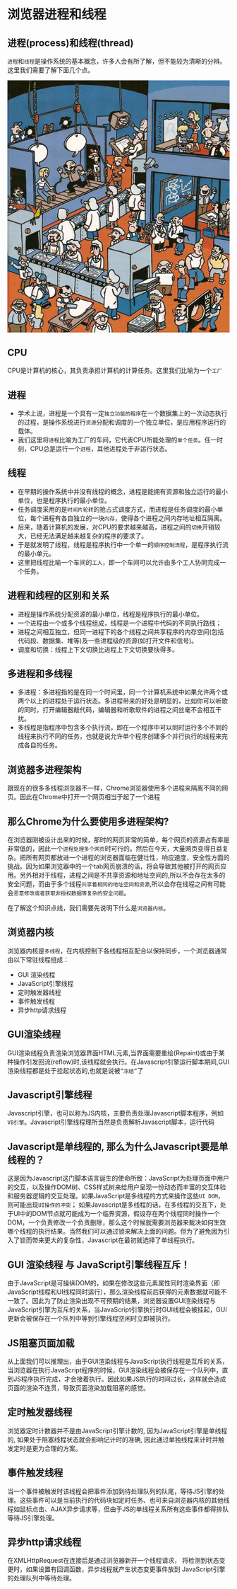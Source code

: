# 浏览器进程和线程
## 进程(process)和线程(thread)

`进程`和`线程`是操作系统的基本概念，许多人会有所了解，但不能较为清晰的分辨。 这里我们需要了解下面几个点。

![进程和线程](/img/process/1.jpg)

## CPU
CPU是计算机的核心，其负责承担计算机的计算任务。这里我们比喻为一个`工厂`

## 进程
- 学术上说，进程是一个具有一定`独立功能的程序`在一个数据集上的一次动态执行的过程，是操作系统进行`资源`分配和调度的一个独立单位，是应用程序运行的载体。
- 我们这里将`进程`比喻为工厂的车间，它代表CPU所能处理的`单个任务`。任一时刻，CPU总是运行一个`进程`，其他进程处于非运行状态。

## 线程
- 在早期的操作系统中并没有线程的概念，进程是能拥有资源和独立运行的最小单位，也是程序执行的最小单位。
- 任务调度采用的是`时间片轮转`的抢占式调度方式，而进程是任务调度的最小单位，每个进程有各自独立的一块`内存`，使得各个进程之间内存地址相互隔离。
- 后来，随着计算机的发展，对CPU的要求越来越高，进程之间的`切换`开销较大，已经无法满足越来越复杂的程序的要求了。
- 于是就发明了线程，线程是程序执行中一个单一的`顺序控制流程`，是程序执行流的最小单元。
- 这里把线程比喻一个车间的`工人`，即一个车间可以允许由多个工人协同完成一个任务。

## 进程和线程的区别和关系
- 进程是操作系统分配资源的最小单位，线程是程序执行的最小单位。
- 一个进程由一个或多个线程组成，线程是一个进程中代码的不同执行路线；
- 进程之间相互独立，但同一进程下的各个线程之间共享程序的内存空间(包括代码段、数据集、堆等)及一些进程级的资源(如打开文件和信号)。
- 调度和切换：线程上下文切换比进程上下文切换要快得多。

## 多进程和多线程
- 多进程：多进程指的是在同一个时间里，同一个计算机系统中如果允许两个或两个以上的进程处于运行状态。多进程带来的好处是明显的，比如你可以听歌的同时，打开编辑器敲代码，编辑器和听歌软件的进程之间丝毫不会相互干扰。
- 多线程是指程序中包含多个执行流，即在一个程序中可以同时运行多个不同的线程来执行不同的任务，也就是说允许单个程序创建多个并行执行的线程来完成各自的任务。

## 浏览器多进程架构
跟现在的很多多线程浏览器不一样，Chrome浏览器使用多个进程来隔离不同的网页。因此在Chrome中打开一个网页相当于起了一个进程

## 那么Chrome为什么要使用多进程架构?
在浏览器刚被设计出来的时候，那时的网页非常的简单，每个网页的资源占有率是非常低的，因此一个`进程处理多个网页`时可行的。然后在今天，大量网页变得日益复杂。把所有网页都放进一个进程的浏览器面临在健壮性，响应速度，安全性方面的挑战。因为如果浏览器中的一个tab网页崩溃的话，将会导致其他被打开的网页应用。另外相对于线程，进程之间是不共享资源和地址空间的,所以不会存在太多的安全问题，而由于多个线程`共享着相同的地址空间和资源`,所以会存在线程之间有可能会`恶意修改或者获取非授权数据等复杂的安全问题`。

在了解这个知识点线，我们需要先说明下什么是`浏览器内核`。

## 浏览器内核
浏览器内核是`多线程`，在内核控制下各线程相互配合以保持同步，一个浏览器通常由以下常驻线程组成：

- GUI 渲染线程
- JavaScript引擎线程
- 定时触发器线程
- 事件触发线程
- 异步http请求线程

## GUI渲染线程
GUI渲染线程负责渲染浏览器界面HTML元素,当界面需要重绘(Repaint)或由于某种操作引发回流(reflow)时,该线程就会执行。在Javascript引擎运行脚本期间,GUI渲染线程都是处于挂起状态的,也就是说被`”冻结”`了

## Javascript引擎线程
Javascript引擎，也可以称为JS内核，主要负责处理Javascript脚本程序，例如`V8引擎`。Javascript引擎线程理所当然是负责解析Javascript脚本，运行代码

## Javascript是单线程的, 那么为什么Javascript要是单线程的？

这是因为Javascript这门脚本语言诞生的使命所致：JavaScript为处理页面中用户的交互，以及操作DOM树、CSS样式树来给用户呈现一份动态而丰富的交互体验和服务器逻辑的交互处理。如果JavaScript是多线程的方式来操作这些`UI DOM`，则可能出现`UI操作的冲突`； 如果Javascript是多线程的话，在多线程的交互下，处于UI中的DOM节点就可能成为一个临界资源，假设存在两个线程同时操作一个DOM，一个负责修改一个负责删除，那么这个时候就需要浏览器来裁决如何生效哪个线程的执行结果。当然我们可以通过锁来解决上面的问题。但为了避免因为引入了锁而带来更大的复杂性，Javascript在最初就选择了单线程执行。

## GUI 渲染线程 与 JavaScript引擎线程互斥！
由于JavaScript是可操纵DOM的，如果在修改这些元素属性同时渲染界面（即JavaScript线程和UI线程同时运行），那么渲染线程前后获得的元素数据就可能不一致了。因此为了防止渲染出现不可预期的结果，浏览器设置GUI渲染线程与JavaScript引擎为互斥的关系，当JavaScript引擎执行时GUI线程会被挂起，GUI更新会被保存在一个队列中等到引擎线程空闲时立即被执行。

## JS阻塞页面加载
从上面我们可以推理出，由于GUI渲染线程与JavaScript执行线程是互斥的关系，当浏览器在执行JavaScript程序的时候，GUI渲染线程会被保存在一个队列中，直到JS程序执行完成，才会接着执行。因此如果JS执行的时间过长，这样就会造成页面的渲染不连贯，导致页面渲染加载阻塞的感觉。

## 定时触发器线程
浏览器定时计数器并不是由JavaScript引擎计数的, 因为JavaScript引擎是单线程的, 如果处于阻塞线程状态就会影响记计时的准确, 因此通过单独线程来计时并触发定时是更为合理的方案。
## 事件触发线程
当一个事件被触发时该线程会把事件添加到待处理队列的队尾，等待JS引擎的处理。这些事件可以是当前执行的代码块如定时任务、也可来自浏览器内核的其他线程如鼠标点击、AJAX异步请求等，但由于JS的单线程关系所有这些事件都得排队等待JS引擎处理。

## 异步http请求线程
在XMLHttpRequest在连接后是通过浏览器新开一个线程请求， 将检测到状态变更时，如果设置有回调函数，异步线程就产生状态变更事件放到 JavaScript引擎的处理队列中等待处理。